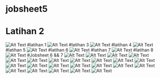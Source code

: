 # jobsheet5
# Latihan 2 
![Alt Text](https://github.com/ruquladam123/jobsheet5/blob/master/2.PNG)
#latihan 1
![Alt Text](https://github.com/ruquladam123/jobsheet5/blob/master/Capture.PNG)
#latihan 3
![Alt Text](https://github.com/ruquladam123/jobsheet5/blob/master/3.PNG)
#latihan 4
![Alt Text](https://github.com/ruquladam123/jobsheet5/blob/master/4.PNG)
#latihan 5
![Alt Text](https://github.com/ruquladam123/jobsheet5/blob/master/5.PNG)
#latihan 6
![Alt Text](https://github.com/ruquladam123/jobsheet5/blob/master/6.PNG)
#latihan 7
![Alt Text](https://github.com/ruquladam123/jobsheet5/blob/master/7.PNG)
#latihan 8
![Alt Text](https://github.com/ruquladam123/jobsheet5/blob/master/8.PNG)
#Jobsheet 6 && 7
![Alt Text](https://github.com/ruquladam123/jobsheet5/blob/master/1.1.PNG)
![Alt Text](https://github.com/ruquladam123/jobsheet5/blob/master/1.2.PNG)
![Alt Text](https://github.com/ruquladam123/jobsheet5/blob/master/1.3.PNG)
![Alt Text](https://github.com/ruquladam123/jobsheet5/blob/master/1.4.PNG)
![Alt Text](https://github.com/ruquladam123/jobsheet5/blob/master/1.5.PNG)
![Alt Text](https://github.com/ruquladam123/jobsheet5/blob/master/1.6.PNG)
![Alt Text](https://github.com/ruquladam123/jobsheet5/blob/master/1.7.PNG)
![Alt Text](https://github.com/ruquladam123/jobsheet5/blob/master/1.8.PNG)
![Alt Text](https://github.com/ruquladam123/jobsheet5/blob/master/1.9.PNG)
![Alt Text](https://github.com/ruquladam123/jobsheet5/blob/master/2.0.PNG)
![Alt Text](https://github.com/ruquladam123/jobsheet5/blob/master/2.1.PNG)
![Alt Text](https://github.com/ruquladam123/jobsheet5/blob/master/2.2.PNG)
![Alt Text](https://github.com/ruquladam123/jobsheet5/blob/master/2.3.PNG)
![Alt Text](https://github.com/ruquladam123/jobsheet5/blob/master/2.4.PNG)
![Alt Text](https://github.com/ruquladam123/jobsheet5/blob/master/2.5.PNG)
![Alt Text](https://github.com/ruquladam123/jobsheet5/blob/master/2.6.PNG)
![Alt Text](https://github.com/ruquladam123/jobsheet5/blob/master/2.7.PNG)
![Alt Text](https://github.com/ruquladam123/jobsheet5/blob/master/2.8.PNG)
![Alt Text](https://github.com/ruquladam123/jobsheet5/blob/master/2.9.PNG)
![Alt Text](https://github.com/ruquladam123/jobsheet5/blob/master/3.0.PNG)
![Alt Text](https://github.com/ruquladam123/jobsheet5/blob/master/3.1.PNG)
![Alt Text](https://github.com/ruquladam123/jobsheet5/blob/master/3.2.PNG)
![Alt Text](https://github.com/ruquladam123/jobsheet5/blob/master/3.4.PNG)


